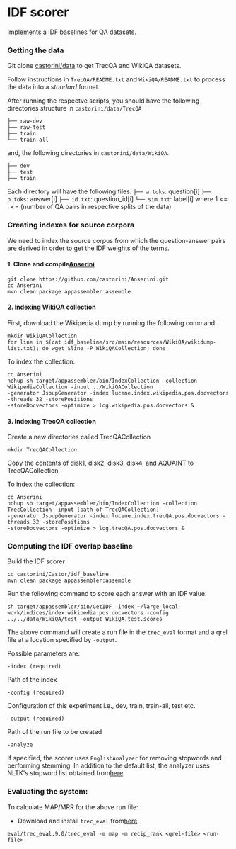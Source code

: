 # IDF scorer 

Implements a IDF baselines for QA datasets.

### Getting the data

Git clone [castorini/data](https://github.com/castorini/data) to get TrecQA and WikiQA datasets.

Follow instructions in ``TrecQA/README.txt`` and ``WikiQA/README.txt`` to process the data into a _standard_ format.

After running the respectve scripts, you should have the following directories structure in ``castorini/data/TrecQA``
```
├── raw-dev
├── raw-test
├── train
└── train-all
```

and, the following directories in ``castorini/data/WikiQA``.
```
├── dev
├── test
├── train
```

Each directory will have the following files:
``├── a.toks``: question[i]
``├── b.toks``: answer[i]
``├── id.txt``: question_id[i]
``└── sim.txt``: label[i]
where 1 <= i <= (number of QA pairs in respective splits of the data)
 

### Creating indexes for source corpora

We need to index the source corpus from which the question-answer pairs are derived in order to get the IDF weights of the terms.


#### 1. Clone and compile[Anserini](https://github.com/castorini/Anserini.git)

```
git clone https://github.com/castorini/Anserini.git
cd Anserini
mvn clean package appassembler:assemble
``` 
 
#### 2. Indexing WikiQA collection

First, download the Wikipedia dump by running the following command:

```
mkdir WikiQACollection
for line in $(cat idf_baseline/src/main/resources/WikiQA/wikidump-list.txt); do wget $line -P WikiQACollection; done
```

To index the collection:
```
cd Anserini
nohup sh target/appassembler/bin/IndexCollection -collection WikipediaCollection -input ../WikiQACollection
-generator JsoupGenerator -index lucene.index.wikipedia.pos.docvectors -threads 32 -storePositions 
-storeDocvectors -optimize > log.wikipedia.pos.docvectors & 
```

#### 3. Indexing TrecQA collection

Create a new directories called TrecQACollection
```
mkdir TrecQACollection
```

Copy the contents of disk1, disk2, disk3, disk4, and AQUAINT to TrecQACollection

To index the collection:

```
cd Anserini
nohup sh target/appassembler/bin/IndexCollection -collection TrecCollection -input [path of TrecQACollection]
-generator JsoupGenerator -index lucene.index.trecQA.pos.docvectors -threads 32 -storePositions 
-storeDocvectors -optimize > log.trecQA.pos.docvectors & 
```

### Computing the IDF overlap baseline

Build the IDF scorer
```
cd castorini/Castor/idf_baseline
mvn clean package appassembler:assemble
```

Run the following command to score each answer with an IDF value:

```
sh target/appassembler/bin/GetIDF -index ~/large-local-work/indices/index.wikipedia.pos.docvectors -config ../../data/WikiQA/test -output WikiQA.test.scores
```
The above command will create a run file in the `trec_eval` format and a qrel file
at a location specified by `-output`.



Possible parameters are:

```
-index (required)
```

Path of the index

```
-config (required)
```
Configuration of this experiment i.e., dev, train, train-all, test etc.

```
-output (required)
```
Path of the run file to be created

```
-analyze 
```
If specified, the scorer uses  `EnglishAnalyzer` for removing stopwords and performing stemming. In addition to 
the default list, the analyzer uses NLTK's stopword list obtained 
from[here](https://gist.github.com/sebleier/554280)


### Evaluating the system:

To calculate MAP/MRR for the above run file:

- Download and install `trec_eval` from[here](https://github.com/castorini/Anserini/blob/master/eval/trec_eval.9.0.tar.gz)

```
eval/trec_eval.9.0/trec_eval -m map -m recip_rank <qrel-file> <run-file>
```